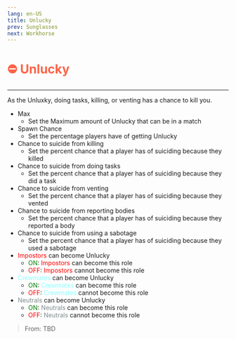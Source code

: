 ```yaml
---
lang: en-US
title: Unlucky
prev: Sunglasses
next: Workhorse
---
```


# <font color=#ff6347>⛔ <b>Unlucky</b></font> <Badge text="Harmful" type="tip" vertical="middle"/>
---

As the Unluxky, doing tasks, killing, or venting has a chance to kill you.
* Max
  * Set the Maximum amount of Unlucky that can be in a match
* Spawn Chance
  * Set the percentage players have of getting Unlucky
* Chance to suicide from killing
  * Set the percent chance that a player has of suiciding because they killed
* Chance to suicide from doing tasks
  * Set the percent chance that a player has of suiciding because they did a task
* Chance to suicide from venting
  * Set the percent chance that a player has of suiciding because they vented
* Chance to suicide from reporting bodies
  * Set the percent chance that a player has of suiciding because they reported a body
* Chance to suicide from using a sabotage
  * Set the percent chance that a player has of suiciding because they used a sabotage
* <font color=red>Impostors</font> can become Unlucky
  * <font color=green>ON</font>: <font color=red>Impostors</font> can become this role
  * <font color=red>OFF</font>: <font color=red>Impostors</font> cannot become this role
* <font color=#8cffff>Crewmates</font> can become Unlucky
  * <font color=green>ON</font>: <font color=#8cffff>Crewmates</font> can become this role
  * <font color=red>OFF</font>: <font color=#8cffff>Crewmates</font> cannot become this role
* <font color=#7f8c8d>Neutrals</font> can become Unlucky
  * <font color=green>ON</font>: <font color=#7f8c8d>Neutrals</font> can become this role
  * <font color=red>OFF</font>: <font color=#7f8c8d>Neutrals</font> cannot become this role

> From: TBD